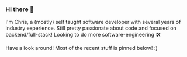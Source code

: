 ### Hi there 👋
I'm Chris, a (mostly) self taught software developer with several years of industry experience.
Still pretty passionate about code and focused on backend/full-stack!
Looking to do more software-engineering 🛠️ 

Have a look around! Most of the recent stuff is pinned below! :)
<!--
**ckk91/ckk91** is a ✨ _special_ ✨ repository because its `README.md` (this file) appears on your GitHub profile.

Here are some ideas to get you started:

- 🔭 I’m currently working on ...
- 🌱 I’m currently learning ...
- 👯 I’m looking to collaborate on ...
- 🤔 I’m looking for help with ...
- 💬 Ask me about ...
- 📫 How to reach me: ...
- 😄 Pronouns: ...
- ⚡ Fun fact: ...
-->

